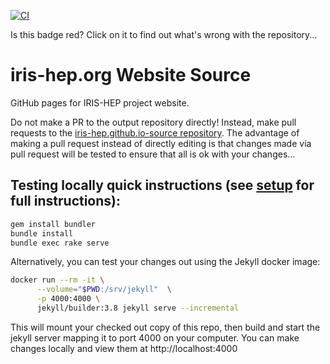 [![CI](https://github.com/iris-hep/iris-hep.github.io-source/actions/workflows/ci.yml/badge.svg)](https://github.com/iris-hep/iris-hep.github.io-source/actions/workflows/ci.yml)

Is this badge red? Click on it to find out what's wrong with the repository...

# iris-hep.org Website Source

GitHub pages for IRIS-HEP project website.

Do not make a PR to the output repository directly! Instead, make pull requests to the [iris-hep.github.io-source repository](https://github.com/iris-hep/iris-hep.github.io-source/). The advantage of making a pull request instead of directly editing is that changes made via pull request will be tested to ensure that all is ok with your changes...


## Testing locally quick instructions (see [setup](https://iris-hep.org/docs/webdev) for full instructions):

```bash
gem install bundler
bundle install
bundle exec rake serve
```

Alternatively, you can test your changes out using the Jekyll docker image:
```bash
docker run --rm -it \
      --volume="$PWD:/srv/jekyll"  \
      -p 4000:4000 \
      jekyll/builder:3.8 jekyll serve --incremental
```
This will mount your checked out copy of this repo, then build and start the
jekyll server mapping it to port 4000 on your computer. You can make changes
locally and view them at http://localhost:4000
